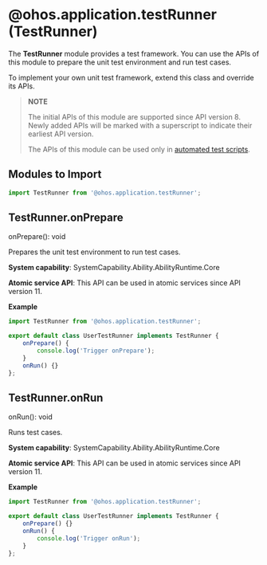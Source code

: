 # @ohos.application.testRunner (TestRunner)

The **TestRunner** module provides a test framework. You can use the APIs of this module to prepare the unit test environment and run test cases.

To implement your own unit test framework, extend this class and override its APIs.

> **NOTE**
> 
> The initial APIs of this module are supported since API version 8. Newly added APIs will be marked with a superscript to indicate their earliest API version.
> 
> The APIs of this module can be used only in [automated test scripts](../../application-test/arkxtest-guidelines.md).

## Modules to Import

```ts
import TestRunner from '@ohos.application.testRunner';
```

## TestRunner.onPrepare

onPrepare(): void

Prepares the unit test environment to run test cases.

**System capability**: SystemCapability.Ability.AbilityRuntime.Core

**Atomic service API**: This API can be used in atomic services since API version 11.

**Example**

```ts
import TestRunner from '@ohos.application.testRunner';

export default class UserTestRunner implements TestRunner {
    onPrepare() {
        console.log('Trigger onPrepare');
    }
    onRun() {}
};
```

## TestRunner.onRun

onRun(): void

Runs test cases.

**System capability**: SystemCapability.Ability.AbilityRuntime.Core

**Atomic service API**: This API can be used in atomic services since API version 11.

**Example**

```ts
import TestRunner from '@ohos.application.testRunner';

export default class UserTestRunner implements TestRunner {
    onPrepare() {}
    onRun() {
        console.log('Trigger onRun');
    }
};
```
